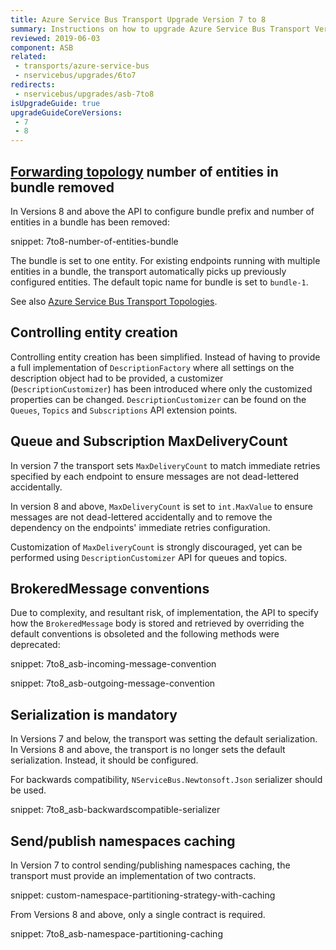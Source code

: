 ```yaml
---
title: Azure Service Bus Transport Upgrade Version 7 to 8
summary: Instructions on how to upgrade Azure Service Bus Transport Version 7 to 8.
reviewed: 2019-06-03
component: ASB
related:
 - transports/azure-service-bus
 - nservicebus/upgrades/6to7
redirects:
 - nservicebus/upgrades/asb-7to8
isUpgradeGuide: true
upgradeGuideCoreVersions:
 - 7
 - 8
---
```



## [Forwarding topology](/transports/azure-service-bus/legacy/topologies.md) number of entities in bundle removed

In Versions 8 and above the API to configure bundle prefix and number of entities in a bundle has been removed:

snippet: 7to8-number-of-entities-bundle

The bundle is set to one entity. For existing endpoints running with multiple entities in a bundle, the transport automatically picks up previously configured entities. The default topic name for bundle is set to `bundle-1`.

See also [Azure Service Bus Transport Topologies](/transports/azure-service-bus/legacy/topologies.md).


## Controlling entity creation

Controlling entity creation has been simplified. Instead of having to provide a full implementation of `DescriptionFactory` where all settings on the description object had to be provided, a customizer (`DescriptionCustomizer`) has been introduced where only the customized properties can be changed. `DescriptionCustomizer` can be found on the `Queues`, `Topics` and `Subscriptions` API extension points.


## Queue and Subscription MaxDeliveryCount

In version 7 the transport sets `MaxDeliveryCount` to match immediate retries specified by each endpoint to ensure messages are not dead-lettered accidentally.

In version 8 and above, `MaxDeliveryCount` is set to `int.MaxValue` to ensure messages are not dead-lettered accidentally and to remove the dependency on the endpoints' immediate retries configuration.

Customization of `MaxDeliveryCount` is strongly discouraged, yet can be performed using `DescriptionCustomizer` API for queues and topics.  

## BrokeredMessage conventions

Due to complexity, and resultant risk, of implementation, the API to specify how the `BrokeredMessage` body is stored and retrieved by overriding the default conventions is obsoleted and the following methods were deprecated:

snippet: 7to8_asb-incoming-message-convention

snippet: 7to8_asb-outgoing-message-convention


## Serialization is mandatory

In Versions 7 and below, the transport was setting the default serialization. In Versions 8 and above, the transport is no longer sets the default serialization. Instead, it should be configured.

For backwards compatibility, `NServiceBus.Newtonsoft.Json` serializer should be used.

snippet: 7to8_asb-backwardscompatible-serializer


## Send/publish namespaces caching

In Version 7 to control sending/publishing namespaces caching, the transport must provide an implementation of two contracts. 

snippet: custom-namespace-partitioning-strategy-with-caching

From Versions 8 and above, only a single contract is required.

snippet: 7to8_asb-namespace-partitioning-caching

